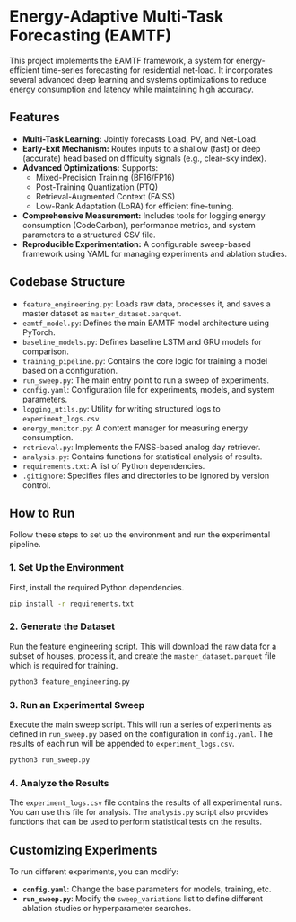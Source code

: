 # Energy-Adaptive Multi-Task Forecasting (EAMTF)

This project implements the EAMTF framework, a system for energy-efficient time-series forecasting for residential net-load. It incorporates several advanced deep learning and systems optimizations to reduce energy consumption and latency while maintaining high accuracy.

## Features

- **Multi-Task Learning:** Jointly forecasts Load, PV, and Net-Load.
- **Early-Exit Mechanism:** Routes inputs to a shallow (fast) or deep (accurate) head based on difficulty signals (e.g., clear-sky index).
- **Advanced Optimizations:** Supports:
    - Mixed-Precision Training (BF16/FP16)
    - Post-Training Quantization (PTQ)
    - Retrieval-Augmented Context (FAISS)
    - Low-Rank Adaptation (LoRA) for efficient fine-tuning.
- **Comprehensive Measurement:** Includes tools for logging energy consumption (CodeCarbon), performance metrics, and system parameters to a structured CSV file.
- **Reproducible Experimentation:** A configurable sweep-based framework using YAML for managing experiments and ablation studies.

## Codebase Structure

- `feature_engineering.py`: Loads raw data, processes it, and saves a master dataset as `master_dataset.parquet`.
- `eamtf_model.py`: Defines the main EAMTF model architecture using PyTorch.
- `baseline_models.py`: Defines baseline LSTM and GRU models for comparison.
- `training_pipeline.py`: Contains the core logic for training a model based on a configuration.
- `run_sweep.py`: The main entry point to run a sweep of experiments.
- `config.yaml`: Configuration file for experiments, models, and system parameters.
- `logging_utils.py`: Utility for writing structured logs to `experiment_logs.csv`.
- `energy_monitor.py`: A context manager for measuring energy consumption.
- `retrieval.py`: Implements the FAISS-based analog day retriever.
- `analysis.py`: Contains functions for statistical analysis of results.
- `requirements.txt`: A list of Python dependencies.
- `.gitignore`: Specifies files and directories to be ignored by version control.

## How to Run

Follow these steps to set up the environment and run the experimental pipeline.

### 1. Set Up the Environment

First, install the required Python dependencies.

```bash
pip install -r requirements.txt
```

### 2. Generate the Dataset

Run the feature engineering script. This will download the raw data for a subset of houses, process it, and create the `master_dataset.parquet` file which is required for training.

```bash
python3 feature_engineering.py
```

### 3. Run an Experimental Sweep

Execute the main sweep script. This will run a series of experiments as defined in `run_sweep.py` based on the configuration in `config.yaml`. The results of each run will be appended to `experiment_logs.csv`.

```bash
python3 run_sweep.py
```

### 4. Analyze the Results

The `experiment_logs.csv` file contains the results of all experimental runs. You can use this file for analysis. The `analysis.py` script also provides functions that can be used to perform statistical tests on the results.

## Customizing Experiments

To run different experiments, you can modify:
- **`config.yaml`**: Change the base parameters for models, training, etc.
- **`run_sweep.py`**: Modify the `sweep_variations` list to define different ablation studies or hyperparameter searches.
